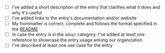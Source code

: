 <!--
Hello 👋
Thank you for contributing to our Technology Radar by proposing changes.
When making a pull request to add content, please ensure that the following
things are done. When not relevant (ie. when making changes to scripts
or workflows), please remove this section and describe the purpose instead.
-->

- [ ] I've added a short description of the entry that
      clarifies what it does and why it's useful
- [ ] I've added links to the entry's documentation and/or
      website
- [ ] My frontmatter is correct, complete and follows the
      format specified in the [README](../README.md)
- [ ] In case the entry is in the `adopt` category: I've
      added at least one reference to showcase the entry usage
      among our organization
- [ ] I've described at least one use case for the entry
